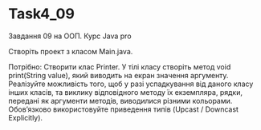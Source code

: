# Task4_09
Завдання 09 на ООП. Курс Java pro

Створіть проект з класом Main.java.

Потрібно: Створити клас Printer. У тілі класу створіть метод void print(String value), який виводить на екран значення аргументу. Реалізуйте можливість того, щоб у разі успадкування від даного класу інших класів, та виклику відповідного методу їх екземпляра, рядки, передані як аргументи методів, виводилися різними кольорами. Обовʼязково використовуйте приведення типів (Upcast / Downcast Explicitly).
